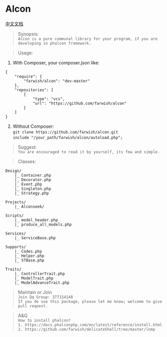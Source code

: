 # Alcon

[中文文档](https://github.com/farwish/alcon/blob/master/README.cn "alcon中文文档")  

> Synopsis:  
`Alcon is a pure communal library for your program, if you are developing in phalcon framework.`    

> Usage:  
1. With Composer, your composer.json like:  
```
{  
    "require": {  
        "farwish/alcon": "dev-master"  
    },  
    "repositories": [  
        {  
            "type": "vcs",  
            "url": "https://github.com/farwish/alcon"  
        }  
    ]  
}  
```

2. Without Composer:  
`git clone https://github.com/farwish/alcon.git`  
`include "/your_path/farwish/alcon/autoload.php";`  

> Suggest:  
`You are encouraged to read it by yourself, its few and simple.`  

> Classes:  

```
Design/   
    |_ Container.php  
    |_ Decorator.php  
    |_ Event.php  
    |_ Singleton.php  
    |_ Strategy.php  

Projects/  
    |_ Alconseek/  

Scripts/   
    |_ model_header.php   
    |_ produce_all_models.php  

Services/  
    |_ ServiceBase.php  

Supports/  
    |_ Codes.php  
    |_ Helper.php  
    |_ STBase.php  

Traits/  
    |_ ControllerTrait.php   
    |_ ModelTrait.php  
    |_ ModelAdvanceTrait.php  

```

> Maintain or Join  
`Join Qq Group: 377154148`  
`If you do use this package, please let me know; welcome to give pull request.`  

> A&Q  
`How to install phalcon?`  
`1. https://docs.phalconphp.com/en/latest/reference/install.html`  
`2. https://github.com/farwish/delicateShell/tree/master/lnmp`  
